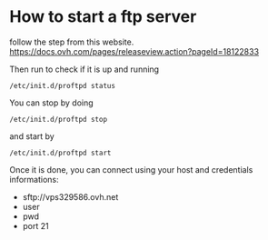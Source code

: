 # How to start a ftp server

follow the step from this website.
https://docs.ovh.com/pages/releaseview.action?pageId=18122833

Then run to check if it is up and running
```
/etc/init.d/proftpd status
```

You can stop by doing
```
/etc/init.d/proftpd stop
```

and start by
```
/etc/init.d/proftpd start
```

Once it is done, you can connect using your host and credentials informations:
* sftp://vps329586.ovh.net
* user
* pwd
* port 21
